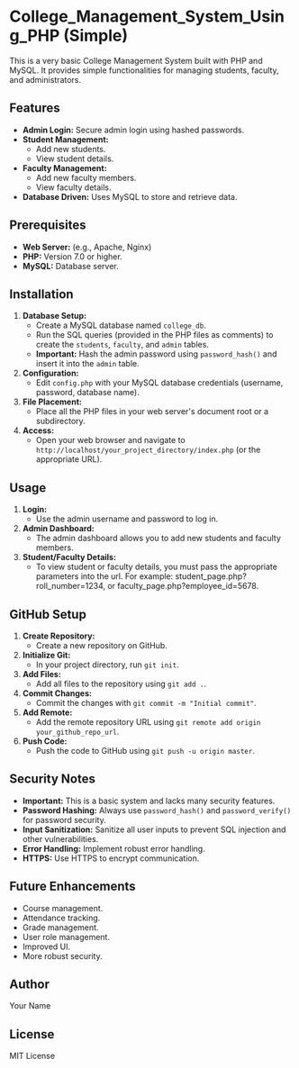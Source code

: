 # College_Management_System_Using_PHP (Simple)


This is a very basic College Management System built with PHP and MySQL. It provides simple functionalities for managing students, faculty, and administrators.

## Features

* **Admin Login:** Secure admin login using hashed passwords.
* **Student Management:**
    * Add new students.
    * View student details.
* **Faculty Management:**
    * Add new faculty members.
    * View faculty details.
* **Database Driven:** Uses MySQL to store and retrieve data.

## Prerequisites

* **Web Server:** (e.g., Apache, Nginx)
* **PHP:** Version 7.0 or higher.
* **MySQL:** Database server.

## Installation

1.  **Database Setup:**
    * Create a MySQL database named `college_db`.
    * Run the SQL queries (provided in the PHP files as comments) to create the `students`, `faculty`, and `admin` tables.
    * **Important:** Hash the admin password using `password_hash()` and insert it into the `admin` table.
2.  **Configuration:**
    * Edit `config.php` with your MySQL database credentials (username, password, database name).
3.  **File Placement:**
    * Place all the PHP files in your web server's document root or a subdirectory.
4.  **Access:**
    * Open your web browser and navigate to `http://localhost/your_project_directory/index.php` (or the appropriate URL).

## Usage

1.  **Login:**
    * Use the admin username and password to log in.
2.  **Admin Dashboard:**
    * The admin dashboard allows you to add new students and faculty members.
3.  **Student/Faculty Details:**
    * To view student or faculty details, you must pass the appropriate parameters into the url. For example: student\_page.php?roll\_number=1234, or faculty\_page.php?employee\_id=5678.

## GitHub Setup

1.  **Create Repository:**
    * Create a new repository on GitHub.
2.  **Initialize Git:**
    * In your project directory, run `git init`.
3.  **Add Files:**
    * Add all files to the repository using `git add .`.
4.  **Commit Changes:**
    * Commit the changes with `git commit -m "Initial commit"`.
5.  **Add Remote:**
    * Add the remote repository URL using `git remote add origin your_github_repo_url`.
6.  **Push Code:**
    * Push the code to GitHub using `git push -u origin master`.

## Security Notes

* **Important:** This is a basic system and lacks many security features.
* **Password Hashing:** Always use `password_hash()` and `password_verify()` for password security.
* **Input Sanitization:** Sanitize all user inputs to prevent SQL injection and other vulnerabilities.
* **Error Handling:** Implement robust error handling.
* **HTTPS:** Use HTTPS to encrypt communication.

## Future Enhancements

* Course management.
* Attendance tracking.
* Grade management.
* User role management.
* Improved UI.
* More robust security.

## Author

Your Name

## License

MIT License
